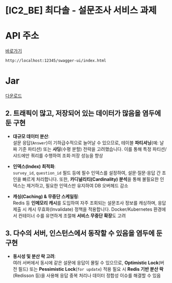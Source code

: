 # [IC2_BE] 최다솔 - 설문조사 서비스 과제

# API 주소

[바로가기](http://localhost:12345/swagger-ui/index.html)

```text
http://localhost:12345/swagger-ui/index.html
```

# Jar

[다운로드](https://drive.google.com/file/d/17a-RaT7cnZzKTQGK79m7zO85JdolVZjR/view?usp=sharing)


## 2. 트래픽이 많고, 저장되어 있는 데이터가 많음을 염두에 둔 구현

- **대규모 데이터 분산**:  
  설문 응답(`Answer`)이 기하급수적으로 늘어날 수 있으므로, 테이블 **파티셔닝**(예: 날짜 기준 파티션) 또는 **샤딩**(수평 분할) 전략을 고려했습니다. 이를 통해 특정 파티션/샤드에만 쿼리를 수행하여 조회·저장 성능을 향상

- **인덱스(Index) 최적화**:  
  `survey_id`, `question_id` 필드 등에 필수 인덱스를 설정하여, 설문·질문·응답 간 조인을 빠르게 처리합니다. 또한, **카디널리티(Cardinality) 분석**을 통해 불필요한 인덱스는 제거하고, 필요한 인덱스만 유지하여 DB 오버헤드 감소

- **캐싱(Caching) & 무중단 스케일링**:  
  Redis 등 **인메모리 캐시**를 도입하여 자주 조회되는 설문조사 정보를 캐싱하며, 응답 제출 시 캐시 무효화(Invalidate) 정책을 적용합니다. Docker/Kubernetes 환경에서 컨테이너 수를 유연하게 조절해 **서비스 무중단 확장**도 고려


## 3. 다수의 서버, 인스턴스에서 동작할 수 있음을 염두에 둔 구현

- **동시성 및 분산 락 고려**:  
  여러 서버에서 동시에 같은 설문에 응답이 몰릴 수 있으므로, **Optimistic Lock**(버전 필드) 또는 **Pessimistic Lock**(`for update`) 적용
  필요 시 **Redis 기반 분산 락**(Redisson 등)을 사용해 응답 중복 처리나 데이터 정합성 이슈를 해결할 수 있음
